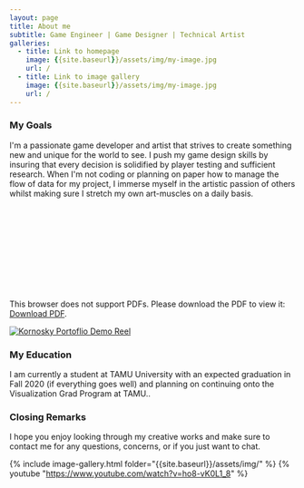 ```yaml
---
layout: page
title: About me
subtitle: Game Engineer | Game Designer | Technical Artist
galleries:
  - title: Link to homepage
    image: {{site.baseurl}}/assets/img/my-image.jpg
    url: /
  - title: Link to image gallery
    image: {{site.baseurl}}/assets/img/my-image.jpg
    url: /
---
```


### My Goals

I'm a passionate game developer and artist that strives to create something new and unique for the world to see. I push my game design skills by insuring that every decision is solidified by player testing and sufficient research. When I'm not coding or planning on paper how to manage the flow of data for my project, I immerse myself in the artistic passion of others whilst making sure I stretch my own art-muscles on a daily basis. 

<object data="http://kornosky.github.io/assets/img/ChristopherKornoskyResume2020.pdf" type="application/pdf" width="700px" height="700px">
    <embed src="http://kornosky.github.io/assets/img/ChristopherKornoskyResume2020.pdf">
        <p>This browser does not support PDFs. Please download the PDF to view it: <a href="http://kornosky.github.io/assets/img/ChristopherKornoskyResume2020.pdf">Download PDF</a>.</p>
    </embed>
</object>

<!---
http://embedyoutube.org/
-->
[![Kornosky Portoflio Demo Reel](http://img.youtube.com/vi/XgL42c2crBM/0.jpg)](http://www.youtube.com/watch?v=XgL42c2crBM "Kornosky Portoflio Demo Reel")

### My Education

I am currently a student at TAMU University with an expected graduation in Fall 2020 (if everything goes well) and planning on continuing onto the Visualization Grad Program at TAMU.. 

### Closing Remarks


I hope you enjoy looking through my creative works and make sure to contact me for any questions, concerns, or if you just want to chat. 

{% include image-gallery.html folder="{{site.baseurl}}/assets/img/" %}
 {% youtube "https://www.youtube.com/watch?v=ho8-vK0L1_8" %}